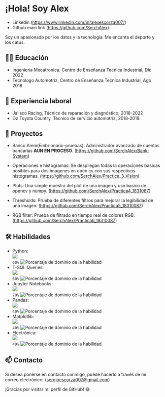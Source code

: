 # ¡Hola! Soy Alex

- Linkedin (https://www.linkedin.com/in/alexescorza007/)
- Github main link (https://github.com/SerchAlex)

Soy un apasionado por los datos y la tecnologia. Me encanta el deporte y los catus.

## 👨‍🎓 Educación

- Ingenieria Mecatronica, Centro de Enseñanza Tecnica Industrial, Dic 2022
- Tecnologo Automotriz, Centro de Enseñanza Tecnica Industrial, Ago 2018

## 💼 Experiencia laboral

- Jalisco Racing, Técnico de reparación y diagnóstico, 2018-2022
- Oz Toyota Country, Técnico de servicio automotriz, 2018-2018

## 🚀 Proyectos 

- Banco Areni(Embrionario-pruebas): Administrador avanzado de cuentas bancarias **AUN EN PROCESO**. (https://github.com/SerchAlex/Bank-System)

- Operaciones e histogramas: Se despliegan todas la operaciones basicas posibles para dos imagenes en open cv con sus respectivos histogramas. (https://github.com/SerchAlex/Practica_3_Vision)

- Plots: Una simple muestra del plot de una imagen y uso basico de opencv y numpy. (https://github.com/SerchAlex/Practica4_1831087)

- Thresholds: Prueba de diferentes filtros para mejorar la legibilidad de una imagen. (https://github.com/SerchAlex/Practica5_18310087)

- RGB filter: Prueba de filtrado en tiempo real de colores RGB. (https://github.com/SerchAlex/Practica6_18310087)

## 🛠️ Habilidades

- Python: 
  <br>
  <img src="https://img.icons8.com/color/48/000000/python.png"/>
  <br>
  `60%` ![Porcentaje de dominio de la habilidad](https://progress-bar.dev/60?title=dominio&color=green)
- T-SQL Queries:
  <br>
  <img src="https://img.icons8.com/dusk/64/000000/sql.png"/>
  <br>
  `60%` ![Porcentaje de dominio de la habilidad](https://progress-bar.dev/60?title=avanzado&color=green)
- Jupyter Notebooks:
  <br>
  <img src="https://img.icons8.com/color/48/000000/jupyter.png"/>
  <br>
  `70%` ![Porcentaje de dominio de la habilidad](https://progress-bar.dev/70?title=intermedio&color=yellow)
- Pandas:
  <br>
  <img src="https://img.icons8.com/color/48/000000/pandas.png"/>
  <br>
  `40%` ![Porcentaje de dominio de la habilidad](https://progress-bar.dev/40?title=intermedio&color=yellow)
- Matplotlib:
  <br>
  <img src="https://img.icons8.com/dusk/64/000000/matplotlib.png"/>
  <br>
  `40%` ![Porcentaje de dominio de la habilidad](https://progress-bar.dev/40?title=básico&color=red)
- Electrónica:
  <br>
  <img src="https://img.icons8.com/fluent/48/000000/circuit.png"/>
  <br>
  `40%` ![Porcentaje de dominio de la habilidad](https://progress-bar.dev/40?title=intermedio&color=yellow)

## 📫 Contacto

Si desea ponerse en contacto conmigo, puede hacerlo a través de mi correo electrónico: (sergioescorza007@gmail.com) 

¡Gracias por visitar mi perfil de GitHub! 😄



